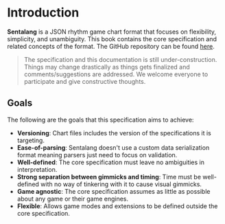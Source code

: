 # Introduction

**Sentalang** is a JSON rhythm game chart format that focuses on flexibility, simplicity, and unambiguity. This book contains the core specification and related concepts of the format. The GitHub repository can be found [here](https://github.com/Sentalang/core).

> The specification and this documentation is still under-construction. Things may change drastically as things gets finalized and comments/suggestions are addressed. We welcome everyone to participate and give constructive thoughts.

## Goals
The following are the goals that this specification aims to achieve:
- **Versioning**: Chart files includes the version of the specifications it is targeting.
- **Ease-of-parsing**: Sentalang doesn't use a custom data serialization format meaning parsers just need to focus on validation.
- **Well-defined**: The core specification must leave no ambiguities in interpretation.
- **Strong separation between gimmicks and timing**: Time must be well-defined with no way of tinkering with it to cause visual gimmicks.
- **Game agnostic**: The core specification assumes as little as possible about any game or their game engines.
- **Flexible**: Allows game modes and extensions to be defined outside the core specification.
